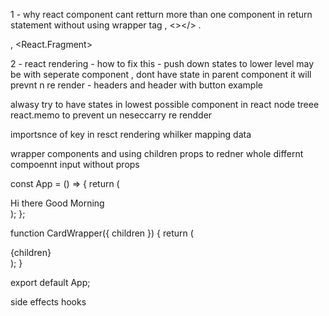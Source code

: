 1 - why react component cant retturn more than one component in return statement without using wrapper tag , <></> . <div> , <React.Fragment>

2 - react rendering - how to fix this - push down states to lower level may be with seperate component , dont have state in parent component it will prevnt n re render - headers and header with button example

alwasy try to have states in lowest possible component in react node treee
react.memo to prevent un neseccarry re rendder

importsnce of key in resct rendering whilker mapping data

wrapper components and using children props to redner whole differnt compoennt input without props

const App = () => {
return (
<div>
<CardWrapper>Hi there</CardWrapper>
<CardWrapper>Good Morning</CardWrapper>
</div>
);
};

function CardWrapper({ children }) {
return (
<div
style={{
        border: "2px solid red",
        padding: "20px",
        margin: "50px",
        display: "flex",
        justifyContent: "center",
        alignItems: "center",
      }} >
{children}
</div>
);
}

export default App;

side effects
hooks
